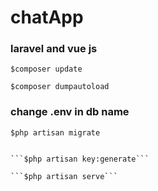 # chatApp

### laravel and vue js

```$composer update```

```$composer dumpautoload```

### change .env in db name 

```$php artisan migrate```

```$php artisan db:seed

```$php artisan key:generate```

```$php artisan serve```


          
         
